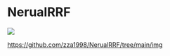 # NerualRRF


[<img src="https://github.com/zza1998/NerualRRF/img/img1.png">](img1)

https://github.com/zza1998/NerualRRF/tree/main/img
